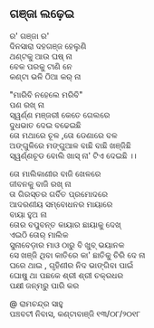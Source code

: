 ## ଗଞ୍ଜା ଲଢ଼େଇ

ର' ଗଞ୍ଜା ର'   
ଦିନସାରା ଦହଗଞ୍ଜ ହେଲୁଣି  
ଥଣ୍ଟକୁ ଆଉ ଘଷ୍ ନା  
ବେକ ପରକୁ ଟାଣି ନେ  
କଣ୍ଟା ଭଳି ଠିଆ କର୍ ନା  

"ମାରିବି ନହେଲେ ମରିବି"  
ପଣ ରଖ୍ ନା  
ସ୍ୱର୍ଣ୍ଣ ମଞ୍ଜରୀ କେତେ ଗେଲରେ   
ଦୁଧଭାତ ଦେଇ ବଢେଇଛି  
ତୋ ମଥାରେ ଚୂଳ ,ତୋ ଡେଣାରେ ବଳ  
ଅଙ୍ଗୁଳିରେ ମଙ୍ଗୁଆଳ ବାଛି ବାଛି ଖଞ୍ଜିଛି  
ସ୍ୱର୍ଣ୍ଣଚୂଡ ବୋଲି ଖାସ୍ ନା' ଟିଏ ଦେଇଛି  ।।  

ତୋ ମାଲିକାଣୀର ବାଜି ଖେଳରେ  
ଜୀବନକୁ ବାଜି‌ ରଖ୍ ନା  
ତା ଗିରସ୍ତର ଗର୍ବିତ ପ୍ରମୋଦରେ  
ଆଦରଣୀୟ ସମ୍ବୋଧନର ମାୟାରେ  
ବାୟା ହୁଅ ନା  
ତୋର ବପୁବନ୍ତ କାୟାର ଛାୟାକୁ ଦେଖ୍  
ଏଇଠି ତୋର୍ ମାଲିକ  
ସୁନାବେଡ଼ାର ମାଓ ଠାରୁ ବି ଖୁବ୍ ଭୟାନକ  
ସେ ଖଞ୍ଜି ଥିବା କାତିରେ କା' ଛାତିକୁ ଚିରି ଦେ ନା  
ଘରେ ଥାଇ , ଗୃହିଣୀର ନିଦ ଭାଙ୍ଗିବା ପାଇଁ  
ଘୋଷୁ ଥା ପଛକେ    ଶ୍ରୀ ଶ୍ରୀ ଚକ୍ରଧର  
           ପକ୍ଷୀ ଜନ୍ମରୁ ପାରି କର  

@ ରାମଚନ୍ଦ୍ର ସାହୁ  
   ପଞ୍ଚବଟୀ ନିବାସ, କଣ୍ଟାବାଞ୍ଜି
    ୧୩/୦୮/୨୦୧୮
